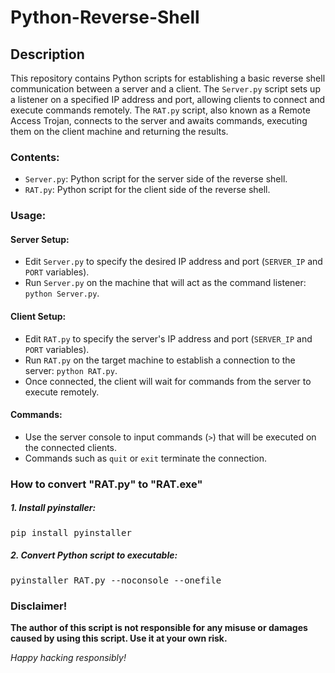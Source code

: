 # Python-Reverse-Shell

## Description
This repository contains Python scripts for establishing a basic reverse shell communication between a server and a client. The `Server.py` script sets up a listener on a specified IP address and port, allowing clients to connect and execute commands remotely. The `RAT.py` script, also known as a Remote Access Trojan, connects to the server and awaits commands, executing them on the client machine and returning the results.

### Contents:
- `Server.py`: Python script for the server side of the reverse shell.
- `RAT.py`: Python script for the client side of the reverse shell.

### Usage:
#### Server Setup:
   - Edit `Server.py` to specify the desired IP address and port (`SERVER_IP` and `PORT` variables).
   - Run `Server.py` on the machine that will act as the command listener: `python Server.py`.

#### Client Setup:
   - Edit `RAT.py` to specify the server's IP address and port (`SERVER_IP` and `PORT` variables).
   - Run `RAT.py` on the target machine to establish a connection to the server: `python RAT.py`.
   - Once connected, the client will wait for commands from the server to execute remotely.

#### Commands:
   - Use the server console to input commands (`>`) that will be executed on the connected clients.
   - Commands such as `quit` or `exit` terminate the connection.

### How to convert "RAT.py" to "RAT.exe"
##### 1. Install pyinstaller:

<pre>
pip install pyinstaller
</pre>
#####  2. Convert Python script to executable:

<pre>
pyinstaller RAT.py --noconsole --onefile
</pre>

### Disclaimer!

**The author of this script is not responsible for any misuse or damages caused by using this script. Use it at your own risk.**

*Happy hacking responsibly!*
